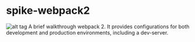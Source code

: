 # spike-webpack2
![alt tag](http://i.imgur.com/XBdCYq0.jpg)
A brief walkthrough webpack 2. It provides configurations for both development and production environments, including a dev-server.
